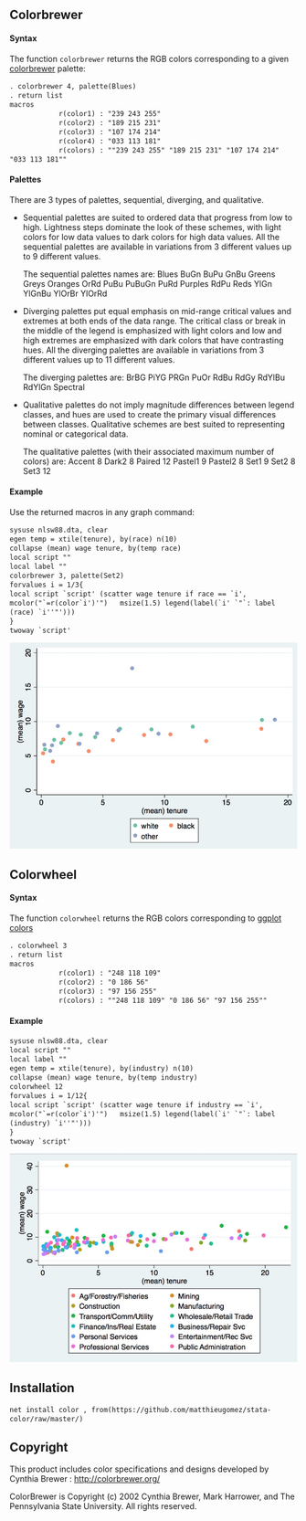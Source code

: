 



## Colorbrewer


#### Syntax
The function `colorbrewer` returns the RGB colors corresponding to a given [colorbrewer](http://colorbrewer.org/) palette:

```
. colorbrewer 4, palette(Blues)
. return list
macros
			r(color1) : "239 243 255"
            r(color2) : "189 215 231"
            r(color3) : "107 174 214"
            r(color4) : "033 113 181"
            r(colors) : ""239 243 255" "189 215 231" "107 174 214" "033 113 181""
```

#### Palettes
There are 3 types of palettes, sequential, diverging, and qualitative.

- Sequential palettes are suited to ordered data that progress from low to high. Lightness steps
dominate the look of these schemes, with light colors for low data values to dark colors for high
data values. All the sequential palettes are available in variations from 3 different values up to 9 different values.

	The sequential palettes names are: Blues BuGn BuPu GnBu Greens Greys Oranges OrRd PuBu PuBuGn PuRd Purples RdPu Reds YlGn YlGnBu YlOrBr YlOrRd

- Diverging palettes put equal emphasis on mid-range critical values and extremes at both ends
of the data range. The critical class or break in the middle of the legend is emphasized with light
colors and low and high extremes are emphasized with dark colors that have contrasting hues. All the diverging palettes are available in variations from 3 different values up to 11 different values.


	The diverging palettes are:	BrBG PiYG PRGn PuOr RdBu RdGy RdYlBu RdYlGn Spectral

- Qualitative palettes do not imply magnitude differences between legend classes, and hues are
used to create the primary visual differences between classes. Qualitative schemes are best suited
to representing nominal or categorical data. 

	The qualitative palettes (with their associated maximum number of colors) are: Accent 8 Dark2 8 Paired 12 Pastel1 9 Pastel2 8 Set1 9 Set2 8 Set3 12



#### Example

Use the returned macros in any graph command:

```
sysuse nlsw88.dta, clear
egen temp = xtile(tenure), by(race) n(10)
collapse (mean) wage tenure, by(temp race)
local script ""
local label ""
colorbrewer 3, palette(Set2)
forvalues i = 1/3{
local script `script' (scatter wage tenure if race == `i', mcolor("`=r(color`i')'")   msize(1.5) legend(label(`i' `"`: label (race) `i''"')))
}
twoway `script'
```
![](img/graphset2.jpg)





## Colorwheel

#### Syntax
The function `colorwheel` returns the RGB colors corresponding to [ggplot colors](img/ggplot.jpg)


```
. colorwheel 3
. return list
macros
			r(color1) : "248 118 109"
			r(color2) : "0 186 56"
			r(color3) : "97 156 255"
			r(colors) : ""248 118 109" "0 186 56" "97 156 255""

```

#### Example

```
sysuse nlsw88.dta, clear
local script ""
local label ""
egen temp = xtile(tenure), by(industry) n(10)
collapse (mean) wage tenure, by(temp industry)
colorwheel 12
forvalues i = 1/12{
local script `script' (scatter wage tenure if industry == `i', mcolor("`=r(color`i')'")   msize(1.5) legend(label(`i' `"`: label (industry) `i''"')))
}
twoway `script'
```
![](img/graphggplot.jpg)


## Installation

```
net install color , from(https://github.com/matthieugomez/stata-color/raw/master/)
```


## Copyright
This product includes color specifications and designs developed by Cynthia Brewer : http://colorbrewer.org/

ColorBrewer is Copyright (c) 2002 Cynthia Brewer, Mark Harrower, and The Pennsylvania State
University. All rights reserved.

